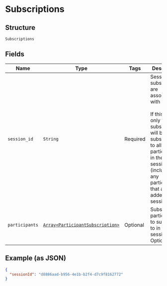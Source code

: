 
# Subscriptions

## Structure

`Subscriptions`

## Fields

| Name | Type | Tags | Description |
|  --- | --- | --- | --- |
| `session_id` | `String` | Required | Session the subscriptions are associated with<br><br>If this is the only field, the subscriber will be subscribed to all participants in the session (including any participants that are later added to the session) |
| `participants` | [`Array<ParticipantSubscription>`](/doc/WebRtc/models/participant-subscription.md) | Optional | Subset of participants to subscribe to in the session. Optional. |

## Example (as JSON)

```json
{
  "sessionId": "d8886aad-b956-4e1b-b2f4-d7c9f8162772"
}
```

